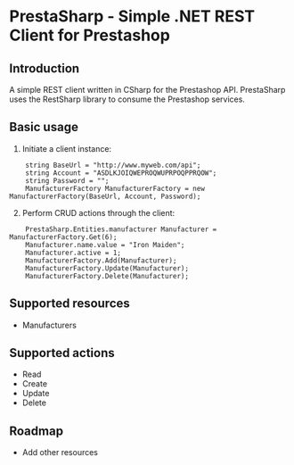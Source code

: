 PrestaSharp - Simple .NET REST Client for Prestashop
====================================================


Introduction
------------
A simple REST client written in CSharp for the Prestashop API.
PrestaSharp uses the RestSharp library to consume the Prestashop services.


Basic usage
-----------

1. Initiate a client instance:

```
	string BaseUrl = "http://www.myweb.com/api";
	string Account = "ASDLKJOIQWEPROQWUPRPOQPPRQOW";
	string Password = "";
	ManufacturerFactory ManufacturerFactory = new ManufacturerFactory(BaseUrl, Account, Password);
```

2. Perform CRUD actions through the client:

```
	PrestaSharp.Entities.manufacturer Manufacturer = ManufacturerFactory.Get(6);
	Manufacturer.name.value = "Iron Maiden";
	Manufacturer.active = 1;        
	ManufacturerFactory.Add(Manufacturer);
	ManufacturerFactory.Update(Manufacturer);
	ManufacturerFactory.Delete(Manufacturer);
```


Supported resources
-------------------

- Manufacturers


Supported actions
-----------------

- Read
- Create
- Update
- Delete


Roadmap
-------

- Add other resources